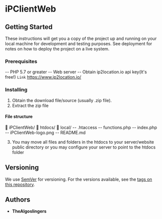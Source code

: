 # iPClientWeb

## Getting Started

These instructions will get you a copy of the project up and running on your local machine for development and testing purposes. See deployment for notes on how to deploy the project on a live system.

### Prerequisites

-- PHP 5.7 or greater
-- Web server
-- Obtain ip2location.io api key(It's free!)
``` Link ``` 
https://www.ip2location.io/

### Installing

1. Obtain the download file/source (usually .zip file).
2. Extract the zip file

#### File structure

 📂 iPClientWeb/
    📂 htdocs/
       📂 local/
       -- .htaccess
       -- functions.php
    -- index.php
    -- iPClientWeb-logo.png
 -- README.md

3. You may move all files and folders in the htdocs to your server/website public directory or you may configure your server to point to the htdocs folder

## Versioning

We use [SemVer](http://semver.org/) for versioning. For the versions available, see the [tags on this repository](https://github.com/your/project/tags). 

## Authors

* **TheAlgoslingers**
